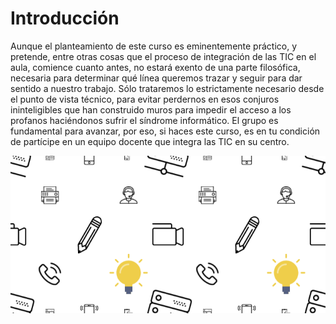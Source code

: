 # Introducción

Aunque el planteamiento de este curso es eminentemente práctico, y pretende, entre otras cosas que el proceso de integración de las TIC en el aula, comience cuanto antes, no estará exento de una parte filosófica, necesaria para determinar qué línea queremos trazar y seguir para dar sentido a nuestro trabajo. Sólo trataremos lo estrictamente necesario desde el punto de vista técnico, para evitar perdernos en esos conjuros ininteligibles que han construido muros para impedir el acceso a los profanos haciéndonos sufrir el síndrome informático. El grupo es fundamental para avanzar, por eso, si haces este curso, es en tu condición de partícipe en un equipo docente que integra las TIC en su centro.

![](img/pattern.png)





